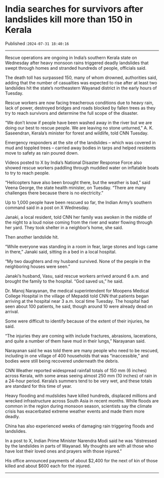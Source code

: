 # India searches for survivors after landslides kill more than 150 in Kerala

Published :`2024-07-31 18:40:16`

---

Rescue operations are ongoing in India’s southern Kerala state on Wednesday after heavy monsoon rains triggered deadly landslides that swept through homes and stranded hundreds of people, officials said.

The death toll has surpassed 150, many of whom drowned, authorities said, adding that the number of casualties was expected to rise after at least two landslides hit the state’s northeastern Wayanad district in the early hours of Tuesday.

Rescue workers are now facing treacherous conditions due to heavy rain, lack of power, destroyed bridges and roads blocked by fallen trees as they try to reach survivors and determine the full scope of the disaster.

“We don’t know if people have been washed away in the river but we are doing our best to rescue people. We are leaving no stone unturned,” A. K. Saseendran, Kerala’s minister for forest and wildlife, told CNN Tuesday.

Emergency responders at the site of the landslides – which was covered in mud and toppled trees – carried away bodies in tarps and helped residents move to safety as rain poured down.

Videos posted to X by India’s National Disaster Response Force also showed rescue workers paddling through muddied water on inflatable boats to try to reach people.

“Helicopters have also been brought there, but the weather is bad,” said Veena George, the state health minister, on Tuesday. “There are many challenges there because there is no electricity.”

Up to 1,000 people have been rescued so far, the Indian Army’s southern command said in a post on X Wednesday.

Janaki, a local resident, told CNN her family was awoken in the middle of the night to a loud noise coming from the river and water flowing through her yard. They took shelter in a neighbor’s home, she said.

Then another landslide hit.

“While everyone was standing in a room in fear, large stones and logs came in there,” Janaki said, sitting in a bed in a local hospital.

“My two daughters and my husband survived. None of the people in the neighboring houses were seen.”

Janaki’s husband, Vasu, said rescue workers arrived around 6 a.m. and brought the family to the hospital. “God saved us,” he said.

Dr. Manoj Narayanan, the medical superintendent for Moopens Medical College Hospital in the village of Mepaddi told CNN that patients began arriving at the hospital near 3 a.m. local time Tuesday. The hospital had seen about 100 patients, he said, though around 10 were already dead on arrival.

Some were difficult to identify because of the extent of their injuries, he said.

“The injuries they are coming with include fractures, abrasions, lacerations, and quite a number of them have mud in their lungs,” Narayanan said.

Narayanan said he was told there are many people who need to be rescued, including in one village of 400 households that was “inaccessible,” and bodies were still being recovered underneath the debris.

CNN Weather reported widespread rainfall totals of 150 mm (6 inches) across Kerala, with some areas seeing almost 250 mm (10 inches) of rain in a 24-hour period. Kerala’s summers tend to be very wet, and these totals are standard for this time of year.

Heavy flooding and mudslides have killed hundreds, displaced millions and wrecked infrastructure across South Asia in recent months. While floods are common in the region during monsoon season, scientists say the climate crisis has exacerbated extreme weather events and made them more deadly.

China has also experienced weeks of damaging rain triggering floods and landslides.

In a post to X, Indian Prime Minister Narendra Modi said he was “distressed by the landslides in parts of Wayanad. My thoughts are with all those who have lost their loved ones and prayers with those injured.”

His office announced payments of about $2,400 for the next of kin of those killed and about $600 each for the injured.

---

